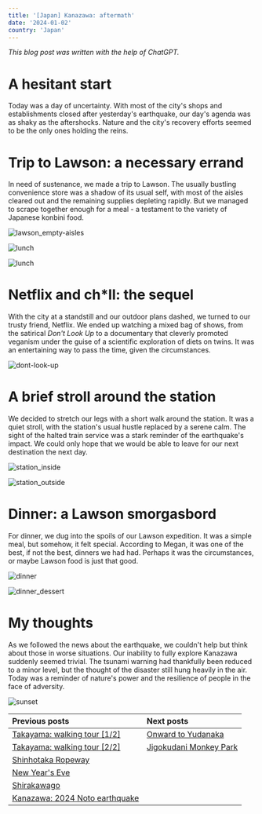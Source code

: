 ```yaml
---
title: '[Japan] Kanazawa: aftermath'
date: '2024-01-02'
country: 'Japan'
---
```


*This blog post was written with the help of ChatGPT.*

# A hesitant start

Today was a day of uncertainty. With most of the city's shops and establishments closed after yesterday's earthquake, our day's agenda was as shaky as the aftershocks. Nature and the city's recovery efforts seemed to be the only ones holding the reins.

# Trip to Lawson: a necessary errand

In need of sustenance, we made a trip to Lawson. The usually bustling convenience store was a shadow of its usual self, with most of the aisles cleared out and the remaining supplies depleting rapidly. But we managed to scrape together enough for a meal - a testament to the variety of Japanese konbini food.

![lawson_empty-aisles](/images/posts/travel/japan-2023/kanazawa-aftermath/lawson_empty-aisles.JPG)

![lunch](/images/posts/travel/japan-2023/kanazawa-aftermath/lunch.JPG)

![lunch](/images/posts/travel/japan-2023/kanazawa-aftermath/lunch_dessert.JPG)

# Netflix and ch*ll: the sequel

With the city at a standstill and our outdoor plans dashed, we turned to our trusty friend, Netflix. We ended up watching a mixed bag of shows, from the satirical _Don't Look Up_ to a documentary that cleverly promoted veganism under the guise of a scientific exploration of diets on twins. It was an entertaining way to pass the time, given the circumstances.

![dont-look-up](/images/posts/travel/japan-2023/kanazawa-aftermath/dont-look-up.JPG)

# A brief stroll around the station

We decided to stretch our legs with a short walk around the station. It was a quiet stroll, with the station's usual hustle replaced by a serene calm. The sight of the halted train service was a stark reminder of the earthquake's impact. We could only hope that we would be able to leave for our next destination the next day.

![station_inside](/images/posts/travel/japan-2023/kanazawa-aftermath/station_inside.JPG)

![station_outside](/images/posts/travel/japan-2023/kanazawa-aftermath/station_outside.JPG)

# Dinner: a Lawson smorgasbord
 
For dinner, we dug into the spoils of our Lawson expedition. It was a simple meal, but somehow, it felt special. According to Megan, it was one of the best, if not the best, dinners we had had. Perhaps it was the circumstances, or maybe Lawson food is just that good.

![dinner](/images/posts/travel/japan-2023/kanazawa-aftermath/dinner.JPG)

![dinner_dessert](/images/posts/travel/japan-2023/kanazawa-aftermath/dinner_dessert.JPG)

# My thoughts

As we followed the news about the earthquake, we couldn't help but think about those in worse situations. Our inability to fully explore Kanazawa suddenly seemed trivial. The tsunami warning had thankfully been reduced to a minor level, but the thought of the disaster still hung heavily in the air. Today was a reminder of nature's power and the resilience of people in the face of adversity.

![sunset](/images/posts/travel/japan-2023/kanazawa-aftermath/sunset.JPG)

| Previous posts | Next posts |
| :---           | :---       |
| [Takayama: walking tour [1/2]](./takayama-walking-tour-1) | [Onward to Yudanaka](./onward-to-yudanaka) |
| [Takayama: walking tour [2/2]](./takayama-walking-tour-2) | [Jigokudani Monkey Park](./jigokudani-monkey-park) |
| [Shinhotaka Ropeway](./shinhotaka-ropeway) | |
| [New Year's Eve](./new-years-eve) | |
| [Shirakawago](./shirakawago) | |
| [Kanazawa: 2024 Noto earthquake](./kanazawa-earthquake) | |
